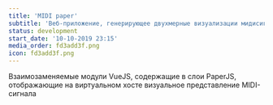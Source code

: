```yaml
---
title: 'MIDI paper'
subtitle: 'Веб-приложение, генерирующее двухмерные визуализации мидисигнала в браузере'
status: development
start_date: '10-10-2019 23:15'
media_order: fd3add3f.png
icon: fd3add3f.png
---
```


Взаимозаменяемые модули VueJS, содержащие в  слои PaperJS, отображающие на виртуальном хосте визуальное представление MIDI-сигнала